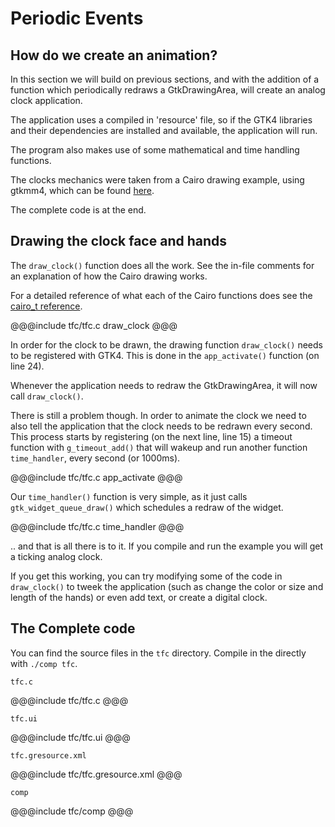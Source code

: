 # Periodic Events

## How do we create an animation?

In this section we will build on previous sections, and with the addition of a
function which periodically redraws a GtkDrawingArea, will create an analog
clock application.

The application uses a compiled in 'resource' file, so if the GTK4 libraries and
their dependencies are installed and available, the application will run.

The program also makes use of some mathematical and time handling functions.

The clocks mechanics were taken from a Cairo drawing example, using gtkmm4, which can be found
[here](https://developer-old.gnome.org/gtkmm-tutorial/stable/sec-drawing-clock-example.html.en).

The complete code is at the end.

## Drawing the clock face and hands

The `draw_clock()` function does all the work. See the in-file comments for an
explanation of how the Cairo drawing works.

For a detailed reference of what each of the Cairo functions does see the
[cairo_t reference](https://www.cairographics.org/manual/cairo-cairo-t.html).

@@@include
tfc/tfc.c draw_clock
@@@

In order for the clock to be drawn, the drawing function `draw_clock()` needs
to be registered with GTK4. This is done in the `app_activate()` function (on line 24).

Whenever the application needs to redraw the GtkDrawingArea, it will now call `draw_clock()`.

There is still a problem though. In order to animate the clock we need to also
tell the application that the clock needs to be redrawn every second. This
process starts by registering (on the next line, line 15) a timeout function
with `g_timeout_add()` that will wakeup and run another function `time_handler`,
every second (or 1000ms).

@@@include
tfc/tfc.c app_activate
@@@

Our `time_handler()` function is very simple, as it just calls
`gtk_widget_queue_draw()` which schedules a redraw of the widget.

@@@include
tfc/tfc.c time_handler
@@@

.. and that is all there is to it. If you compile and run the example you will
get a ticking analog clock.

If you get this working, you can try modifying some of the code in
`draw_clock()` to tweek the application (such as change the color or size and
length of the hands) or even add text, or create a digital clock.

## The Complete code

You can find the source files in the `tfc` directory. Compile in the directly with `./comp tfc`.

`tfc.c`

@@@include
tfc/tfc.c
@@@

`tfc.ui`

@@@include
tfc/tfc.ui
@@@

`tfc.gresource.xml`

@@@include
tfc/tfc.gresource.xml
@@@

`comp`

@@@include
tfc/comp
@@@
